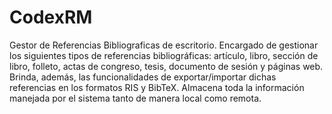 # CodexRM
Gestor de Referencias Bibliograficas de escritorio.  Encargado de gestionar los siguientes tipos de referencias bibliográficas:
artículo, libro, sección de libro, folleto, actas de congreso, tesis, documento de sesión y páginas web. Brinda, además, las funcionalidades de exportar/importar dichas referencias en los formatos RIS y BibTeX. Almacena toda la información manejada por el sistema tanto de manera local como remota.

